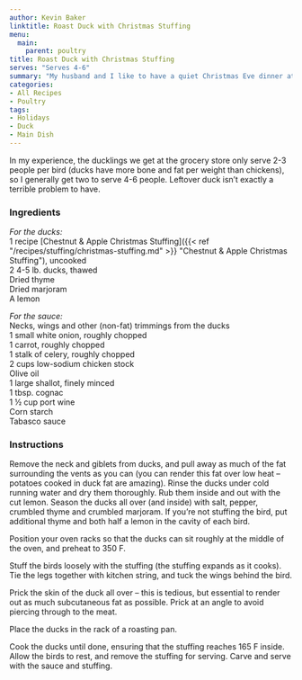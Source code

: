 ```yaml
---
author: Kevin Baker
linktitle: Roast Duck with Christmas Stuffing
menu:
  main:
    parent: poultry
title: Roast Duck with Christmas Stuffing
serves: "Serves 4-6"
summary: "My husband and I like to have a quiet Christmas Eve dinner at home, as Christmas day is joyfully busy with visits to family and friends. Duck is what I made the first year we celebrated Christmas together at home, and we’ve stuck with it. Here, the duck is stuffed with a rich and festive dressing including chestnuts, sausage, apples and the livers from the ducks. A reduced pan sauce with port wine guilds the lily. With so spectacular a main dish, not much else is needed - steamed asparagus tossed in melted butter, and perhaps some fingerling potatoes roasted in duck fat until golden and crisp."
categories:
- All Recipes
- Poultry
tags:
- Holidays
- Duck
- Main Dish
---
```

In my experience, the ducklings we get at the grocery store only serve 2-3 people per bird (ducks have more bone and fat per weight than chickens), so I generally get two to serve 4-6 people. Leftover duck isn’t exactly a terrible problem to have.

### Ingredients

<div class="ingredient-list">

*For the ducks:*  
1 recipe [Chestnut & Apple Christmas Stuffing]({{< ref "/recipes/stuffing/christmas-stuffing.md" >}} "Chestnut & Apple Christmas Stuffing"), uncooked  
2 4-5 lb. ducks, thawed  
Dried thyme  
Dried marjoram  
A lemon  
  
*For the sauce:*  
Necks, wings and other (non-fat) trimmings from the ducks  
1 small white onion, roughly chopped  
1 carrot, roughly chopped  
1 stalk of celery, roughly chopped  
2 cups low-sodium chicken stock  
Olive oil  
1 large shallot, finely minced  
1 tbsp. cognac  
1 ½ cup port wine  
Corn starch  
Tabasco sauce  

</div>

### Instructions
Remove the neck and giblets from ducks, and pull away as much of the fat surrounding the vents as you can (you can render this fat over low heat – potatoes cooked in duck fat are amazing). Rinse the ducks under cold running water and dry them thoroughly. Rub them inside and out with the cut lemon. Season the ducks all over (and inside) with salt, pepper, crumbled thyme and crumbled marjoram.  If you’re not stuffing the bird, put additional thyme and both half a lemon in the cavity of each bird.

Position your oven racks so that the ducks can sit roughly at the middle of the oven, and preheat to 350 F.

Stuff the birds loosely with the stuffing (the stuffing expands as it cooks). Tie the legs together with kitchen string, and tuck the wings behind the bird.

Prick the skin of the duck all over – this is tedious, but essential to render out as much subcutaneous fat as possible. Prick at an angle to avoid piercing through to the meat.

Place the ducks in the rack of a roasting pan.

Cook the ducks until done, ensuring that the stuffing reaches 165 F inside.  Allow the birds to rest, and remove the stuffing for serving.  Carve and serve with the sauce and stuffing.
